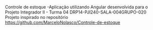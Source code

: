 Controle de estoque -Aplicação utilizando Angular desenvolvida para o Projeto Integrador II - Turma 04
DRP14-PJI240-SALA-004GRUPO-020
Projeto inspirado no repositório https://github.com/MarceloNolasco/Controle-de-estoque
